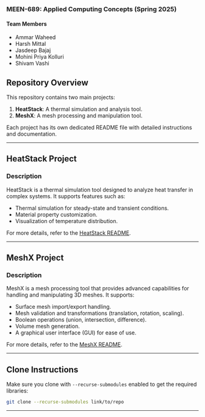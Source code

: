 ### MEEN-689: Applied Computing Concepts (Spring 2025)

#### Team Members
- Ammar Waheed
- Harsh Mittal
- Jasdeep Bajaj
- Mohini Priya Kolluri
- Shivam Vashi


## Repository Overview

This repository contains two main projects:

1. **HeatStack**: A thermal simulation and analysis tool.
2. **MeshX**: A mesh processing and manipulation tool.

Each project has its own dedicated README file with detailed instructions and documentation.

---

## HeatStack Project

### Description

HeatStack is a thermal simulation tool designed to analyze heat transfer in complex systems. It supports features such as:

- Thermal simulation for steady-state and transient conditions.
- Material property customization.
- Visualization of temperature distribution.

For more details, refer to the [HeatStack README](./HeatStack/README.md).

---

## MeshX Project

### Description

MeshX is a mesh processing tool that provides advanced capabilities for handling and manipulating 3D meshes. It supports:

- Surface mesh import/export handling.
- Mesh validation and transformations (translation, rotation, scaling).
- Boolean operations (union, intersection, difference).
- Volume mesh generation.
- A graphical user interface (GUI) for ease of use.

For more details, refer to the [MeshX README](./MeshX/README.md).

---

## Clone Instructions

Make sure you clone with `--recurse-submodules` enabled to get the required libraries:

```sh
git clone --recurse-submodules link/to/repo
```

---
